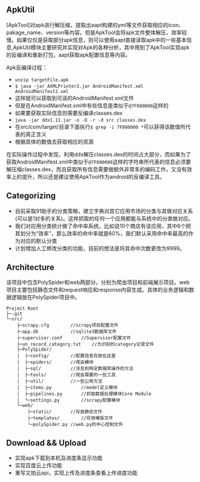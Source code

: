 ## ApkUtil
[ApkTool]对apk进行解压缩，提取出aapt构建的yml等文件获取相应的icon、pakage_name、version等内容。但是ApkTool会将apk文件整体解压，效率较慢。如果仅仅是获取部分apk信息，则可以使用aapt直接读取apk中的一些基本信息,ApkUtil模块主要研究并实现对Apk的各种分析，其中用到了ApkTool实现apk的反编译和重新打包，aapt获取apk配置信息等内容。

Apk反编译过程：

*	`unzip targetFile.apk`
*	`$ java -jar AXMLPrinter2.jar AndroidManifest.xml AndroidManifest2.xml`
*	这样就可以获取到可读的AndroidManifest.xml文件
*	但是在AndroidManifest.xml中有些信息是类似于`@7F080000`这样的
*	如果要获取实际信息则需要反编译classes.dex
*	`java -jar ddx1.11.jar -o -D -r -d src classes.dex`
*	在src/com/target/目录下面执行`$ grep -i 7F080000 *`可以获得该数值所代表的真正含义
*	根据具体的数值去获取相应的资源

在实际操作过程中发现，利用ddx解压classes.dex的时间占大部分，而如果为了获取AndroidManifest.xml中类似于`@7F080000`这样的字符串所代表的信息必须要解压缩classes.dex，而且获取所有信息需要做额外非常多的编码工作，又没有效率上的提升，所以还是建议使用ApkTool作为android的反编译工具。

## Categorizing
*	目前采取91助手的分类策略，建立字典对其它应用市场的分类与其做对应关系(可以是1对多的关系)。这样抓取的任何一个应用都能与系统中的分类做对应。
*	我们对应用分类统计做了命中率系统，比如说10个商店有该应用，其中6个把其划分为“效率”，那么效率的命中率就是60%，我们默认采用命中率最高的作为对应的默认分类
*	计划增加人工修改分类的功能，目前的想法是将其命中次数更改为9999。

## Architecture
该项目中包含PolySpider和web两部分。分别为爬虫项目和前端展示项目。web项目主要包括静态文件和request响应和response内容生成。具体的业务逻辑和数据逻辑放在PolySpider项目中。

	Project Root
	├─.git
	└─src/
	    ├─scrapy.cfg		//scrapy项目配置文件
	    ├─app.db			//sqlite3数据库文件
	    ├─supervisor.conf		//Supervisor配置文件
	    ├─un_record_category.txt	//为识别的category记录文件
	    ├─PolySpider/
	    │  ├─config/  		//配置信息存放在这里
	    │  ├─spiders/ 		//爬虫模块
	    │  ├─sql/     		//涉及到特定数据库操作的方法
	    │  ├─tools/   		//爬虫需要的一些工具
	    │  ├─util/    		//一些公用方法
	    │  ├─items.py   		//model定义模块
	    │  ├─pipelines.py   	//抓取数据处理模块Core Module
	    │  └─settings.py		//scrapy配置模块
	    └─web/
	        ├─static/		//存放静态文件
	        ├─templates/		//存放模版文件
	        └─polySpider.py	//web.py的中心控制文件

## Download && Upload
*	实现apk下载到本机及进度条显示功能
*	实现百度云上传功能
*	重写又拍云api，实现上传及进度条查看上传进度功能
